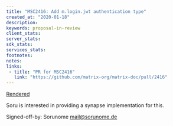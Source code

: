```yaml
---
title: "MSC2416: Add m.login.jwt authentication type"
created_at: "2020-01-18"
description:
keywords: proposal-in-review
client_stats:
server_stats:
sdk_stats:
services_stats:
footnotes:
notes:
links:
 - title: "PR for MSC2416"
   link: "https://github.com/matrix-org/matrix-doc/pull/2416"
---
```

[Rendered](https://github.com/Sorunome/matrix-doc/blob/soru/login-token/proposals/2416-login-token.md)

Soru is interested in providing a synapse implementation for this.

Signed-off-by: Sorunome <mail@sorunome.de>
